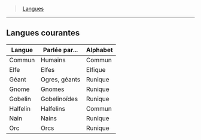 ﻿---
!GenericItem
Name: Langues courantes
Id: languages_hd.md#langues-courantes
ParentLink: languages_hd.md#langues
ParentName: Langues
NameLevel: 2
Attributes: {}
AttributesDictionary: >+
  {}

---
> [Langues](hd_languages.md)

---

## Langues courantes

|Langue|Parlée par...|Alphabet|
|---|---|---|
|Commun|Humains|Commun|
|Elfe|Elfes|Elfique|
|Géant|Ogres, géants|Runique|
|Gnome|Gnomes|Runique|
|Gobelin|Gobelinoïdes|Runique|
|Halfelin|Halfelins|Commun|
|Nain|Nains|Runique|
|Orc|Orcs|Runique|

